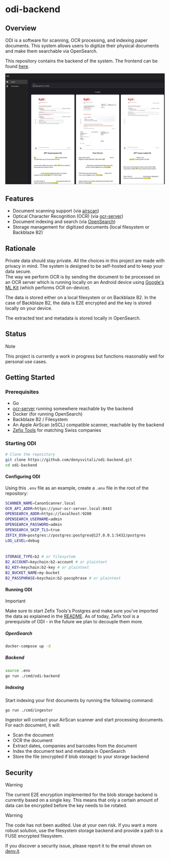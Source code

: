 # odi-backend

## Overview

ODI is a software for scanning, OCR processing, and indexing paper documents. This system allows users to digitize their physical documents and make them searchable via OpenSearch.

This repository contains the backend of the system. The frontend can be found [here](https://github.com/denysvitali/odi-frontend).

![ODI Frontend](./docs/odi-frontend.jpg)

## Features

- Document scanning support (via [airscan](https://github.com/stapelberg/airscan/))
- Optical Character Recognition (OCR) (via [ocr-server](https://github.com/denysvitali/ocr-server))
- Document indexing and search (via [OpenSearch](https://opensearch.org/))
- Storage management for digitized documents (local filesystem or Backblaze B2)


## Rationale

Private data should stay private. All the choices in this project are made with privacy in mind. The system is designed to be self-hosted and to keep your data secure.  
The way we perform OCR is by sending the document to be processed on an OCR server which is running locally on an Android device using [Google's ML Kit](https://developers.google.com/ml-kit) (which performs OCR on-device).  
  
The data is stored either on a local filesystem or on Backblaze B2. 
In the case of Backblaze B2, the data is E2E encrypted and the key is stored locally on your device.  
  
The extracted text and metadata is stored locally in OpenSearch.

## Status

> [!NOTE]  
> This project is currently a work in progress but functions reasonably well for personal use cases.

## Getting Started

### Prerequisites

- Go
- [ocr-server](https://github.com/denysvitali/ocr-server) running somewhere reachable by the backend
- Docker (for running OpenSearch)
- Backblaze B2 / Filesystem
- An Apple AirScan (eSCL) compatible scanner, reachable by the backend
- [Zefix Tools](https://github.com/denysvitali/zefix-tools) for matching Swiss companies


### Starting ODI

```bash
# Clone the repository
git clone https://github.com/denysvitali/odi-backend.git
cd odi-backend
```

#### Configuring ODI

Using this `.env` file as an example, create a `.env` file in the root of the repository:

```bash
SCANNER_NAME=CanonScanner.local
OCR_API_ADDR=https://your-ocr-server.local:8443
OPENSEARCH_ADDR=https://localhost:9200
OPENSEARCH_USERNAME=admin
OPENSEARCH_PASSWORD=admin
OPENSEARCH_SKIP_TLS=true
ZEFIX_DSN=postgres://postgres:postgres@127.0.0.1:5432/postgres
LOG_LEVEL=debug


STORAGE_TYPE=b2 # or filesystem
B2_ACCOUNT=keychain:b2-account # or plaintext
B2_KEY=keychain:b2-key # or plaintext
B2_BUCKET_NAME=my-bucket
B2_PASSPHRASE=keychain:b2-passphrase # or plaintext
```

#### Running ODI

> [!IMPORTANT]  
> Make sure to start Zefix Tools's Postgres and make sure you've imported the data as explained in the [README](https://github.com/denysvitali/zefix-tools).
> As of today, Zefix tool is a prerequisite of ODI - in the future we plan to decouple them more.

##### OpenSearch

```bash
docker-compose up -d
```

##### Backend

```bash
source .env
go run ./cmd/odi-backend
```

##### Indexing

Start indexing your first documents by running the following command:

```bash
go run ./cmd/ingestor
```

Ingestor will contact your AirScan scanner and start processing documents. For each document, it will:
- Scan the document
- OCR the document
- Extract dates, companies and barcodes from the document
- Index the document text and metadata in OpenSearch
- Store the file (encrypted if blob storage) to your storage backend



## Security

> [!WARNING]  
> The current E2E encryption implemented for the blob storage backend is currently based on a single key. This means that
> only a certain amount of data can be encrypted before the key needs to be rotated.

> [!WARNING]  
> The code has not been audited. Use at your own risk.
> If you want a more robust solution, use the filesystem storage backend and provide a path to a FUSE encrypted filesystem.

If you discover a security issue, please report it to the email shown on [denv.it](https://denv.it).
